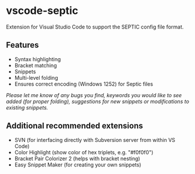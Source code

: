 # vscode-septic
Extension for Visual Studio Code to support the SEPTIC config file format.

## Features
* Syntax highlighting
* Bracket matching
* Snippets
* Multi-level folding
* Ensures correct encoding (Windows 1252) for Septic files

_Please let me know of any bugs you find, keywords you would like to see added (for proper folding), suggestions for new snippets or modifications to existing snippets._

## Additional recommended extensions
* SVN (for interfacing directly with Subversion server from within VS Code)
* Color Highlight (show color of hex triplets, e.g. "#f0f0f0")
* Bracket Pair Colorizer 2 (helps with bracket nesting)
* Easy Snippet Maker (for creating your own snippets)